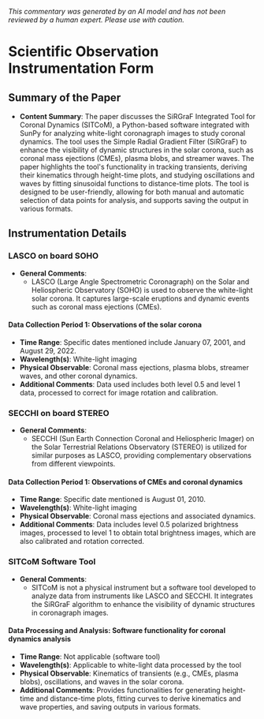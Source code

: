 _This commentary was generated by an AI model and has not been reviewed by a human expert. Please use with caution._

# Scientific Observation Instrumentation Form

## Summary of the Paper
- **Content Summary**: The paper discusses the SiRGraF Integrated Tool for Coronal Dynamics (SITCoM), a Python-based software integrated with SunPy for analyzing white-light coronagraph images to study coronal dynamics. The tool uses the Simple Radial Gradient Filter (SiRGraF) to enhance the visibility of dynamic structures in the solar corona, such as coronal mass ejections (CMEs), plasma blobs, and streamer waves. The paper highlights the tool's functionality in tracking transients, deriving their kinematics through height-time plots, and studying oscillations and waves by fitting sinusoidal functions to distance-time plots. The tool is designed to be user-friendly, allowing for both manual and automatic selection of data points for analysis, and supports saving the output in various formats.

## Instrumentation Details

### LASCO on board SOHO
- **General Comments**:
   - LASCO (Large Angle Spectrometric Coronagraph) on the Solar and Heliospheric Observatory (SOHO) is used to observe the white-light solar corona. It captures large-scale eruptions and dynamic events such as coronal mass ejections (CMEs).

#### Data Collection Period 1: Observations of the solar corona
- **Time Range**: Specific dates mentioned include January 07, 2001, and August 29, 2022.
- **Wavelength(s)**: White-light imaging
- **Physical Observable**: Coronal mass ejections, plasma blobs, streamer waves, and other coronal dynamics.
- **Additional Comments**: Data used includes both level 0.5 and level 1 data, processed to correct for image rotation and calibration.

### SECCHI on board STEREO
- **General Comments**:
   - SECCHI (Sun Earth Connection Coronal and Heliospheric Imager) on the Solar Terrestrial Relations Observatory (STEREO) is utilized for similar purposes as LASCO, providing complementary observations from different viewpoints.

#### Data Collection Period 1: Observations of CMEs and coronal dynamics
- **Time Range**: Specific date mentioned is August 01, 2010.
- **Wavelength(s)**: White-light imaging
- **Physical Observable**: Coronal mass ejections and associated dynamics.
- **Additional Comments**: Data includes level 0.5 polarized brightness images, processed to level 1 to obtain total brightness images, which are also calibrated and rotation corrected.

### SITCoM Software Tool
- **General Comments**:
   - SITCoM is not a physical instrument but a software tool developed to analyze data from instruments like LASCO and SECCHI. It integrates the SiRGraF algorithm to enhance the visibility of dynamic structures in coronagraph images.

#### Data Processing and Analysis: Software functionality for coronal dynamics analysis
- **Time Range**: Not applicable (software tool)
- **Wavelength(s)**: Applicable to white-light data processed by the tool
- **Physical Observable**: Kinematics of transients (e.g., CMEs, plasma blobs), oscillations, and waves in the solar corona.
- **Additional Comments**: Provides functionalities for generating height-time and distance-time plots, fitting curves to derive kinematics and wave properties, and saving outputs in various formats.
